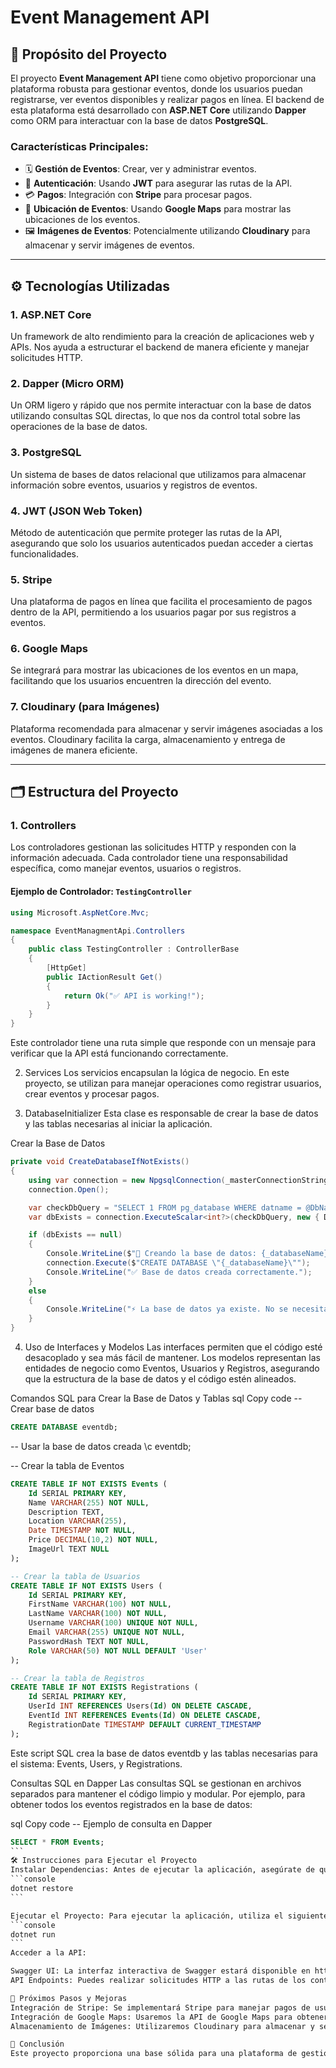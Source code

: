 ﻿# Event Management API

## 📌 Propósito del Proyecto

El proyecto **Event Management API** tiene como objetivo proporcionar una plataforma robusta para gestionar eventos, donde los usuarios puedan registrarse, ver eventos disponibles y realizar pagos en línea. El backend de esta plataforma está desarrollado con **ASP.NET Core** utilizando **Dapper** como ORM para interactuar con la base de datos **PostgreSQL**.

### Características Principales:
- 🗓️ **Gestión de Eventos**: Crear, ver y administrar eventos.
- 🔐 **Autenticación**: Usando **JWT** para asegurar las rutas de la API.
- 💳 **Pagos**: Integración con **Stripe** para procesar pagos.
- 📍 **Ubicación de Eventos**: Usando **Google Maps** para mostrar las ubicaciones de los eventos.
- 🖼️ **Imágenes de Eventos**: Potencialmente utilizando **Cloudinary** para almacenar y servir imágenes de eventos.

---

## ⚙️ Tecnologías Utilizadas

### 1. **ASP.NET Core**
Un framework de alto rendimiento para la creación de aplicaciones web y APIs. Nos ayuda a estructurar el backend de manera eficiente y manejar solicitudes HTTP.

### 2. **Dapper (Micro ORM)**
Un ORM ligero y rápido que nos permite interactuar con la base de datos utilizando consultas SQL directas, lo que nos da control total sobre las operaciones de la base de datos.

### 3. **PostgreSQL**
Un sistema de bases de datos relacional que utilizamos para almacenar información sobre eventos, usuarios y registros de eventos.

### 4. **JWT (JSON Web Token)**
Método de autenticación que permite proteger las rutas de la API, asegurando que solo los usuarios autenticados puedan acceder a ciertas funcionalidades.

### 5. **Stripe**
Una plataforma de pagos en línea que facilita el procesamiento de pagos dentro de la API, permitiendo a los usuarios pagar por sus registros a eventos.

### 6. **Google Maps**
Se integrará para mostrar las ubicaciones de los eventos en un mapa, facilitando que los usuarios encuentren la dirección del evento.

### 7. **Cloudinary (para Imágenes)**
Plataforma recomendada para almacenar y servir imágenes asociadas a los eventos. Cloudinary facilita la carga, almacenamiento y entrega de imágenes de manera eficiente.

---

## 🗂️ Estructura del Proyecto

### 1. **Controllers**
Los controladores gestionan las solicitudes HTTP y responden con la información adecuada. Cada controlador tiene una responsabilidad específica, como manejar eventos, usuarios o registros.

#### Ejemplo de Controlador: `TestingController`

```csharp
using Microsoft.AspNetCore.Mvc;

namespace EventManagmentApi.Controllers
{
    public class TestingController : ControllerBase
    {
        [HttpGet]
        public IActionResult Get()
        {
            return Ok("✅ API is working!");
        }
    }
}
```
Este controlador tiene una ruta simple que responde con un mensaje para verificar que la API está funcionando correctamente.

2. Services
Los servicios encapsulan la lógica de negocio. En este proyecto, se utilizan para manejar operaciones como registrar usuarios, crear eventos y procesar pagos.

3. DatabaseInitializer
Esta clase es responsable de crear la base de datos y las tablas necesarias al iniciar la aplicación.

Crear la Base de Datos
```csharp
private void CreateDatabaseIfNotExists()
{
    using var connection = new NpgsqlConnection(_masterConnectionString);
    connection.Open();

    var checkDbQuery = "SELECT 1 FROM pg_database WHERE datname = @DbName";
    var dbExists = connection.ExecuteScalar<int?>(checkDbQuery, new { DbName = _databaseName });

    if (dbExists == null)
    {
        Console.WriteLine($"🔹 Creando la base de datos: {_databaseName}...");
        connection.Execute($"CREATE DATABASE \"{_databaseName}\"");
        Console.WriteLine("✅ Base de datos creada correctamente.");
    }
    else
    {
        Console.WriteLine("⚡ La base de datos ya existe. No se necesita crearla.");
    }
}
```

4. Uso de Interfaces y Modelos
Las interfaces permiten que el código esté desacoplado y sea más fácil de mantener. Los modelos representan las entidades de negocio como Eventos, Usuarios y Registros, asegurando que la estructura de la base de datos y el código estén alineados.

Comandos SQL para Crear la Base de Datos y Tablas
sql
Copy code
-- Crear base de datos
```sql
CREATE DATABASE eventdb;
```
-- Usar la base de datos creada
\c eventdb;

-- Crear la tabla de Eventos
```sql
CREATE TABLE IF NOT EXISTS Events (
    Id SERIAL PRIMARY KEY,
    Name VARCHAR(255) NOT NULL,
    Description TEXT,
    Location VARCHAR(255),
    Date TIMESTAMP NOT NULL,
    Price DECIMAL(10,2) NOT NULL,
    ImageUrl TEXT NULL
);

-- Crear la tabla de Usuarios
CREATE TABLE IF NOT EXISTS Users (
    Id SERIAL PRIMARY KEY,
    FirstName VARCHAR(100) NOT NULL,
    LastName VARCHAR(100) NOT NULL,
    Username VARCHAR(100) UNIQUE NOT NULL,
    Email VARCHAR(255) UNIQUE NOT NULL,
    PasswordHash TEXT NOT NULL,
    Role VARCHAR(50) NOT NULL DEFAULT 'User'
);

-- Crear la tabla de Registros
CREATE TABLE IF NOT EXISTS Registrations (
    Id SERIAL PRIMARY KEY,
    UserId INT REFERENCES Users(Id) ON DELETE CASCADE,
    EventId INT REFERENCES Events(Id) ON DELETE CASCADE,
    RegistrationDate TIMESTAMP DEFAULT CURRENT_TIMESTAMP
);
```

Este script SQL crea la base de datos eventdb y las tablas necesarias para el sistema: Events, Users, y Registrations.

Consultas SQL en Dapper
Las consultas SQL se gestionan en archivos separados para mantener el código limpio y modular. Por ejemplo, para obtener todos los eventos registrados en la base de datos:

sql
Copy code
-- Ejemplo de consulta en Dapper
````sql
SELECT * FROM Events;
```
🛠️ Instrucciones para Ejecutar el Proyecto
Instalar Dependencias: Antes de ejecutar la aplicación, asegúrate de que todas las dependencias estén instaladas:
```console
dotnet restore
```

Ejecutar el Proyecto: Para ejecutar la aplicación, utiliza el siguiente comando:
```console
dotnet run
```
Acceder a la API:

Swagger UI: La interfaz interactiva de Swagger estará disponible en https://localhost:{port}/swagger para probar las rutas de la API.
API Endpoints: Puedes realizar solicitudes HTTP a las rutas de los controladores para obtener o enviar información (e.g., ver eventos, registrar usuarios).

🚀 Próximos Pasos y Mejoras
Integración de Stripe: Se implementará Stripe para manejar pagos de usuarios al registrarse en eventos. Esto incluirá la creación de un método de pago seguro en la API.
Integración de Google Maps: Usaremos la API de Google Maps para obtener y mostrar ubicaciones de eventos, facilitando la geolocalización.
Almacenamiento de Imágenes: Utilizaremos Cloudinary para almacenar y servir imágenes relacionadas con los eventos, como banners o imágenes descriptivas.

🎯 Conclusión
Este proyecto proporciona una base sólida para una plataforma de gestión de eventos, utilizando prácticas modernas como la separación de responsabilidades, el uso de Dapper como ORM para SQL, y una arquitectura basada en servicios y controladores. A medida que se añaden características como Stripe y Google Maps, la plataforma evolucionará para ser una solución completa para la gestión de eventos.
